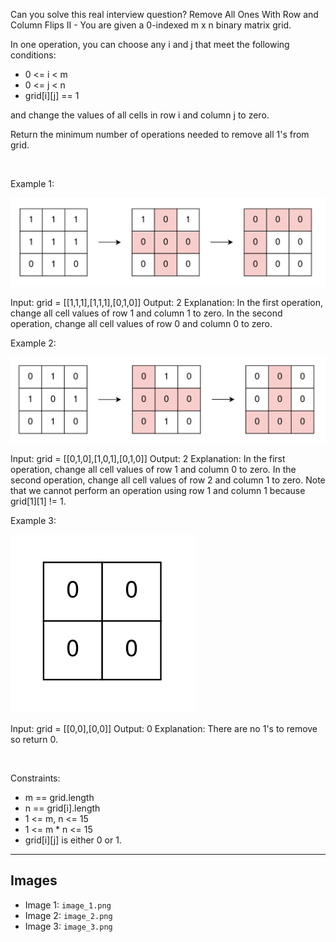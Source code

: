 Can you solve this real interview question? Remove All Ones With Row and Column Flips II - You are given a 0-indexed m x n binary matrix grid.

In one operation, you can choose any i and j that meet the following conditions:

 * 0 <= i < m
 * 0 <= j < n
 * grid[i][j] == 1

and change the values of all cells in row i and column j to zero.

Return the minimum number of operations needed to remove all 1's from grid.

 

Example 1:

![Example 1](./image_1.png)


Input: grid = [[1,1,1],[1,1,1],[0,1,0]]
Output: 2
Explanation:
In the first operation, change all cell values of row 1 and column 1 to zero.
In the second operation, change all cell values of row 0 and column 0 to zero.


Example 2:

![Example 2](./image_2.png)


Input: grid = [[0,1,0],[1,0,1],[0,1,0]]
Output: 2
Explanation:
In the first operation, change all cell values of row 1 and column 0 to zero.
In the second operation, change all cell values of row 2 and column 1 to zero.
Note that we cannot perform an operation using row 1 and column 1 because grid[1][1] != 1.


Example 3:

![Example 3](./image_3.png)


Input: grid = [[0,0],[0,0]]
Output: 0
Explanation:
There are no 1's to remove so return 0.


 

Constraints:

 * m == grid.length
 * n == grid[i].length
 * 1 <= m, n <= 15
 * 1 <= m * n <= 15
 * grid[i][j] is either 0 or 1.

---

## Images

- Image 1: `image_1.png`
- Image 2: `image_2.png`
- Image 3: `image_3.png`
